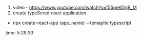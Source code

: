 1. video - https://www.youtube.com/watch?v=f55qeKGgB_M
2. create typeScript react application 
 - npx create-react-app (app_name) --temaplte typescript

time: 5:29:33
